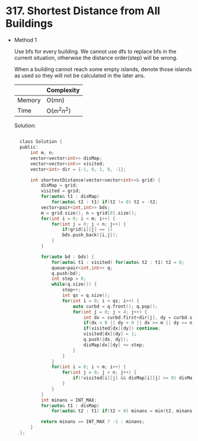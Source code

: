 # 317. Shortest Distance from All Buildings

- Method 1

  Use bfs for every building. We cannot use dfs to replace bfs in the current situation, otherwise the distance order(step) will be wrong.

  When a building cannot reach some empty islands, denote those islands as used so they will not be calculated in the later ans.

  |        | Complexity  |
  | ------ | ----------- |
  | Memory | O(mn)       |
  | Time   | O($m^2n^2$) |

  Solution:

  ```h

    class Solution {
    public:
        int m, n;
        vector<vector<int>> disMap;
        vector<vector<int>> visited;
        vector<int> dir = {-1, 0, 1, 0, -1};

        int shortestDistance(vector<vector<int>>& grid) {
            disMap = grid;
            visited = grid;
            for(auto& t1 : disMap)
                for(auto& t2 : t1) if(t2 != 0) t2 = -t2;
            vector<pair<int,int>> bds;
            m = grid.size(), n = grid[0].size();
            for(int i = 0; i < m; i++) {
                for(int j = 0; j < n; j++) {
                    if(grid[i][j] == 1)
                    bds.push_back({i,j});
                }
            }

            for(auto bd : bds) {
                for(auto& t1 : visited) for(auto& t2 : t1) t2 = 0;
                queue<pair<int,int>> q;
                q.push(bd);
                int step = 0;
                while(q.size()) {
                    step++;
                    int qs = q.size();
                    for(int i = 0; i < qs; i++) {
                        auto curbd = q.front(); q.pop();
                        for(int j = 0; j < 4; j++) {
                            int dx = curbd.first+dir[j], dy = curbd.second+dir[j+1];
                            if(dx < 0 || dy < 0 || dx >= m || dy >= n || disMap[dx][dy] < 0) continue;
                            if(visited[dx][dy]) continue;
                            visited[dx][dy] = 1;
                            q.push({dx, dy});
                            disMap[dx][dy] += step;
                        }
                    }
                }
                for(int i = 0; i < m; i++) {
                    for(int j = 0; j < n; j++) {
                        if(!visited[i][j] && disMap[i][j] >= 0) disMap[i][j] = -1;
                    }
                }
            }
            int minans = INT_MAX;
            for(auto& t1 : disMap)
                for(auto& t2 : t1) if(t2 > 0) minans = min(t2, minans);

            return minans == INT_MAX ? -1 : minans;
        }
    };

  ```

<!-- - Method 2

    This is another method.

    | |   Complexity  |
    | ----------- | ----------- |
    |  Memory     | O(n) |
    |      Time       |  O(n) |


    Solution:

    ``` h



    ```

- Additional Knowledge:

    Here are some additional knowledge.



<br> -->
